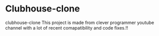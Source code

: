 # Clubhouse-clone
clubhouse-clone
This project is made from clever programmer youtube channel with a lot of recent comapatibility and code fixes.!!
